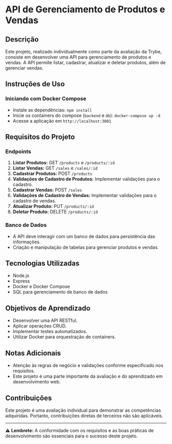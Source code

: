 # API de Gerenciamento de Produtos e Vendas

## Descrição
Este projeto, realizado individualmente como parte da avaliação da Trybe, consiste em desenvolver uma API para gerenciamento de produtos e vendas. A API permite listar, cadastrar, atualizar e deletar produtos, além de gerenciar vendas.

## Instruções de Uso

### Iniciando com Docker Compose
- Instale as dependências: `npm install`
- Inicie os containers do compose (`backend` e `db`): `docker-compose up -d`
- Acesse a aplicação em `http://localhost:3001`


## Requisitos do Projeto

### Endpoints
1. **Listar Produtos:** GET `/products` e `/products/:id`
2. **Listar Vendas:** GET `/sales` e `/sales/:id`
3. **Cadastrar Produtos:** POST `/products`
4. **Validações de Cadastro de Produtos:** Implementar validações para o cadastro.
5. **Cadastrar Vendas:** POST `/sales`
6. **Validações de Cadastro de Vendas:** Implementar validações para o cadastro de vendas.
7. **Atualizar Produto:** PUT `/products/:id`
8. **Deletar Produto:** DELETE `/products/:id`

### Banco de Dados
- A API deve interagir com um banco de dados para persistência das informações.
- Criação e manipulação de tabelas para gerenciar produtos e vendas.

## Tecnologias Utilizadas
- Node.js
- Express
- Docker e Docker Compose
- SQL para gerenciamento de banco de dados

## Objetivos de Aprendizado
- Desenvolver uma API RESTful.
- Aplicar operações CRUD.
- Implementar testes automatizados.
- Utilizar Docker para orquestração de containers.

## Notas Adicionais
- Atenção às regras de negócio e validações conforme especificado nos requisitos.
- Este projeto é uma parte importante da avaliação e do aprendizado em desenvolvimento web.

## Contribuições
Este projeto é uma avaliação individual para demonstrar as competências adquiridas. Portanto, contribuições diretas de terceiros não são aplicáveis.

---

⚠️ **Lembrete:** A conformidade com os requisitos e as boas práticas de desenvolvimento são essenciais para o sucesso deste projeto.
